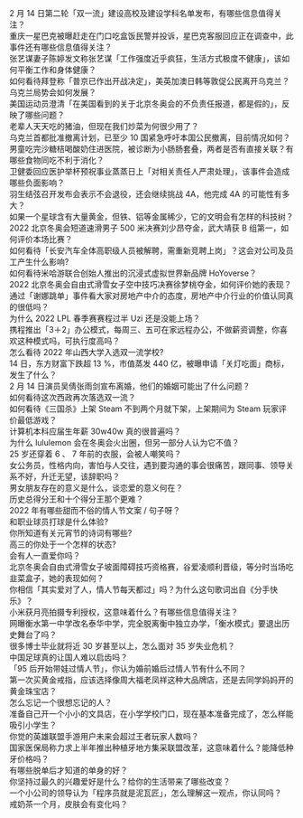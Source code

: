 2 月 14 日第二轮「双一流」建设高校及建设学科名单发布，有哪些信息值得关注？  
重庆一星巴克被曝赶走在门口吃盒饭民警并投诉，星巴克客服回应正在调查中，此事件还有哪些信息值得关注？  
张艺谋妻子陈婷发文称张艺谋「工作强度近乎疯狂，生活方式极度不健康」，该如何平衡工作和身体健康？  
如何看待拜登称「普京已作出开战决定」，美英加澳日韩等敦促公民离开乌克兰？乌克兰局势会如何发展？  
美国运动员澄清「在美国看到的关于北京冬奥会的不负责任报道，都是假的」，反映了哪些问题？  
老辈人天天吃的猪油，但现在我们炒菜为何很少用了？  
乌克兰首都批准撤离计划，已至少 10 国紧急呼吁本国公民撤离，目前情况如何？  
男童吃完沙糖桔喝酸奶住进医院，被诊断为小肠肠套叠，两者是否有直接关联？有哪些食物同吃不利于消化？  
卫健委回应医护举杯预祝事业蒸蒸日上「对相关责任人严肃处理」，该事件会造成哪些负面影响？  
羽生结弦召开发布会表示不会退役，还会继续挑战 4A，他完成 4A 的可能性有多大？  
如果一个星球含有大量黄金，但铁、铝等金属稀少，它的文明会有怎样的科技树？  
2022 北京冬奥会短道速滑男子 500 米决赛刘少昂夺金，武大靖获 B 组第一，如何评价本场比赛？  
如何看待「长安汽车全体高职级人员被解聘，需重新竞聘上岗」？这会对公司及员工产生什么影响?  
如何看待米哈游联合创始人推出的沉浸式虚拟世界新品牌 HoYoverse？  
2022 北京冬奥会自由式滑雪女子空中技巧决赛徐梦桃夺金，如何评价她的表现？  
通过「谢娜跳单」事件看大家对房地产中介的态度，房地产中介行业的价值认同真的很低吗？  
为什么 2022 LPL 春季赛赛程过半 Uzi 还是没能上场？  
携程推出「3＋2」办公模式，每周三、五可在家远程办公，不做薪资调整，你喜欢这种模式吗，可执行度高吗？  
怎么看待 2022 年山西大学入选双一流学校?  
14 日，东方财富下跌超 13 %，市值蒸发 440 亿，被曝申请「关灯吃面」商标，发生了什么？  
2 月 14 日演员吴倩张雨剑宣布离婚，他们的婚姻可能出了什么问题？  
如何看待这次西政再次落选双一流？  
如何看待《三国杀》上架 Steam 不到两个月就下架，上架期间为 Steam 玩家评价最低游戏？  
计算机本科应届生年薪 30w40w 真的很普遍吗？  
为什么 lululemon 会在冬奥会火出圈，但另一部分人认为它不值？  
25 岁还穿着 6 、 7 年前的衣服，会被人嘲笑吗？  
女公务员，性格内向，害怕与人交往，遇到要沟通的事会很痛苦，跟同事、领导关系不好，升迁无望，该辞职吗？  
男女朋友存在的意义是什么，谈恋爱的意义何在？  
历史总得分王和十个得分王那个更难？  
2022 年有哪些甜而不俗的情人节文案 / 句子呀？  
和职业球员打球是什么体验?  
你所知道有关元宵节的诗词有哪些?  
高三的你处于一个怎样的状态?  
会有人一直爱你吗？  
北京冬奥会自由式滑雪女子坡面障碍技巧资格赛，谷爱凌顺利晋级，等分时当场吃韭菜盒子，她的表现如何？  
你相信「其实爱对了人，情人节每天都过」吗？为什么这句歌词出自《分手快乐》？  
小米获月亮拍摄专利授权，这意味着什么？有哪些信息值得关注？  
网曝衡水第一中学改名泰华中学，完全脱离衡中独立办学，「衡水模式」要退出历史舞台了吗？  
很多博士毕业就将近 30 岁甚至以上，怎么面对 35 岁失业危机？  
中国足球真的让国人难以启齿吗？  
「95 后开始带娃过情人节」，你认为婚前婚后过情人节有什么不同？  
第一次买黄金戒指，应该选择像周大福老凤祥这种大品牌店，还是去同学妈妈开的黄金珠宝店？  
怎么忘记一个很想忘记的人？  
准备自己开一个小小的文具店，在小学学校门口，现在基本准备完成了，怎么样能吸引小学生？  
你觉的英雄联盟手游用户未来会超过王者玩家人数吗？  
国家医保局称力求上半年推出种植牙地方集采联盟改革，这意味着什么？能降低种牙价格吗？  
有哪些脱单后才知道的单身的好？  
你坚持过最久的兴趣爱好是什么？给你的生活带来了哪些改变？  
一个小公司的领导认为「程序员就是泥瓦匠」，怎么理解这一观点，你认同吗？  
戒奶茶一个月，皮肤会有变化吗？  
